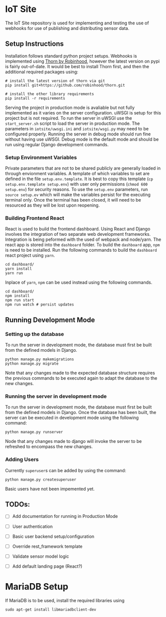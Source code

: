 # IoT Site

The IoT Site repository is used for implementing and testing the use of webhooks for use of publishing and distributing sensor data.

## Setup Instructions

Installation follows standard python project setups. Webhooks is implemented using [Thorn by Robinhood](https://github.com/robinhood/thorn), however the latest version on pypi is fairly out-of-date. It would be best to install Thorn first, and then the additional required packages using:

```
# install the latest version of thorn via git
pip install git+https://github.com/robinhood/thorn.git

# install the other library requirements
pip install -r requirements
```

Serving the project in production mode is avaliable but not fully implemented as it varies on the server configuration. uWSGI is setup for this project but is not required. To run the server in uWSGI use the `start_server.sh` script to load the server in production mode. The parameters in `iotsite/uwsgi.ini` and `iotsite/wsgi.py` may need to be configured properly. Running the server in debug mode should run fine without having use uWSGI. Debug mode is the default mode and should be run using regular Django development commands.

### Setup Environment Variables

Private parameters that are not to be shared publicly are generally loaded in through envionment variables. A template of which variables to set are defined in the file `setup.env.template`. It is best to copy this template (`cp setup.env.template setup.env`) with user only permissions (`chmod 600 setup.env`) for security reasons. To use the `setup.env` parameters, run `source setup.ev` which will make the variables persist for the executing terminal only. Once the terminal has been closed, it will need to be resourced as they will be lost upon reopening.

### Building Frontend React

React is used to build the frontend dashboard. Using React and Django involves the integration of two separate web development frameworks. Integration is being peformed with the used of webpack and node/yarn. The react app is stored into the `dashboard` folder. To build the `dashboard` app, `npm` is need to be installed. Run the following commands to build the `dashboard` react project using `yarn`.

```
cd dashboard/
yarn install
yarn run
```

Inplace of `yarn`, `npm` can be used instead using the following commands.

```
cd dashboard/
npm install
npm run start
npm run watch # persist updates
```

## Running Development Mode

### Setting up the database

To run the server in development mode, the database must first be built from the defined models in Django.

```
python manage.py makemigrations
python manage.py migrate
```

Note that any changes made to the expected database structure requires the previous commands to be executed again to adapt the database to the new changes.

### Running the server in development mode

To run the server in development mode, the database must first be built from the defined models in Django.
Once the database has been built, the server can be executed in development mode using the following command:

```
python manage.py runserver
```

Node that any changes made to django will invoke the server to be refreshed to encompass the new changes.

### Adding Users

Currently `superuser`s can be added by using the command:

```
python manage.py createsuperuser
```

Basic users have not been impemented yet.

## TODOs:

- [ ] Add documentation for running in Production Mode
- [ ] User authentication
- [ ] Basic user backend setup/configuration
- [ ] Override rest\_framework template
- [ ] Validate sensor model logic
- [ ] Add default landing page (React?)


# MariaDB Setup

If MariaDB is to be used, install the required libraries using

```
sudo apt-get install libmariadbclient-dev
```
